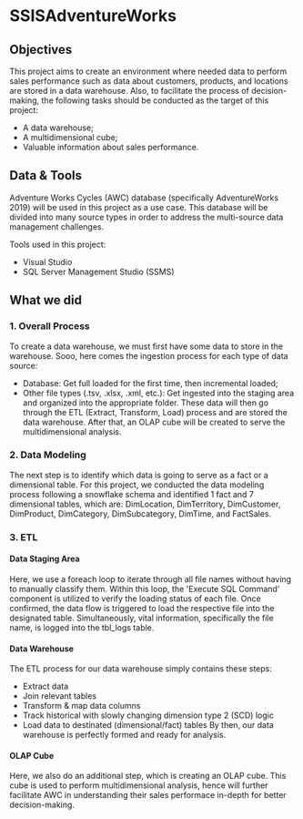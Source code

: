 # SSISAdventureWorks

## Objectives
This project aims to create an environment where needed data to perform sales performance such as data about customers, products, and locations are stored in a data warehouse. Also, to facilitate the process of decision-making, the following tasks should be conducted as the target of this project:
- A data warehouse;
- A multidimensional cube;
- Valuable information about sales performance.

## Data & Tools
Adventure Works Cycles (AWC) database (specifically AdventureWorks 2019) will be used in this project as a use case. This database will be divided into many source types in order to address the multi-source data management challenges.

Tools used in this project:
- Visual Studio
- SQL Server Management Studio (SSMS)

## What we did
### 1. Overall Process
To create a data warehouse, we must first have some data to store in the warehouse. Sooo, here comes the ingestion process for each type of data source:
- Database: Get full loaded for the first time, then incremental loaded;
- Other file types (.tsv, .xlsx, .xml, etc.): Get ingested into the staging area and organized into the appropriate folder.
These data will then go through the ETL (Extract, Transform, Load) process and are stored the data warehouse. After that, an OLAP cube will be created to serve the multidimensional analysis.

### 2. Data Modeling
The next step is to identify which data is going to serve as a fact or a dimensional table. For this project, we conducted the data modeling process following a snowflake schema and identified 1 fact and 7 dimensional tables, which are: DimLocation, DimTerritory, DimCustomer, DimProduct, DimCategory, DimSubcategory, DimTime, and FactSales.

### 3. ETL
#### Data Staging Area
Here, we use a foreach loop to iterate through all file names without having to manually classify them. Within this loop, the 'Execute SQL Command' component is utilized to verify the
loading status of each file. Once confirmed, the data flow is triggered to load the respective file into the designated table. Simultaneously, vital information, specifically the file name, is logged into the tbl_logs table. 

#### Data Warehouse
The ETL process for our data warehouse simply contains these steps:
- Extract data
- Join relevant tables
- Transform & map data columns
- Track historical with slowly changing dimension type 2 (SCD) logic
- Load data to destinated (dimensional/fact) tables
By then, our data warehouse is perfectly formed and ready for analysis.

#### OLAP Cube
Here, we also do an additional step, which is creating an OLAP cube. This cube is used to perform multidimensional analysis, hence will further facilitate AWC in understanding their sales performace in-depth for better decision-making.
